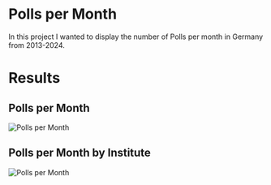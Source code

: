 # Polls per Month

In  this project I wanted to display the number of Polls per month in Germany from 2013-2024.

# Results
## Polls per Month

![Polls per Month](Plot_Häufigkeit_Twitter.png)

## Polls per Month by Institute

![Polls per Month](Plot_Häufigkeit_Twitter_Institute.png)


